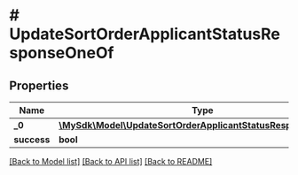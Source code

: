 # # UpdateSortOrderApplicantStatusResponseOneOf

## Properties

Name | Type | Description | Notes
------------ | ------------- | ------------- | -------------
**_0** | [**\MySdk\Model\UpdateSortOrderApplicantStatusResponseOneOf0**](UpdateSortOrderApplicantStatusResponseOneOf0.md) |  | [optional]
**success** | **bool** |  | [optional]

[[Back to Model list]](../../README.md#models) [[Back to API list]](../../README.md#endpoints) [[Back to README]](../../README.md)
